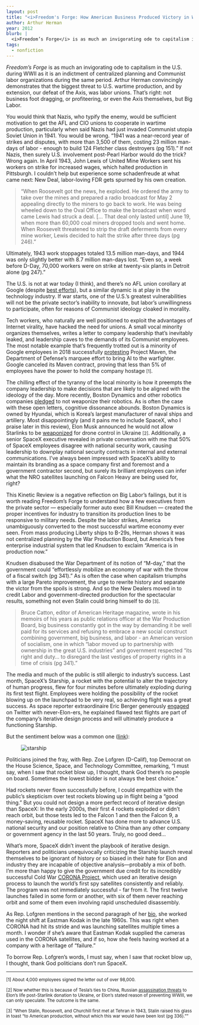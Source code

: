 ```yaml
---
layout: post
title: "<i>Freedom's Forge: How American Business Produced Victory in World War II</i>"
author: Arthur Herman
year: 2012
blurb: |
  <i>Freedom’s Forge</i> is as much an invigorating ode to capitalism in the U.S. during WWII as it is an indictment of centralized planning and Communist labor organizations during the same period. Arthur Herman convincingly demonstrates that the biggest threat to U.S. wartime production, and by extension, our defeat of the Axis, was labor unions. 
tags:
  - nonfiction
---
```


<i>Freedom’s Forge</i> is as much an invigorating ode to capitalism in the U.S. during WWII as it is an indictment of centralized planning and Communist labor organizations during the same period. Arthur Herman convincingly demonstrates that the biggest threat to U.S. wartime production, and by extension, our defeat of the Axis, was labor unions. That’s right: not business foot dragging, or profiteering, or even the Axis themselves, but Big Labor.

You would think that Nazis, who typify the enemy, would be sufficient motivation to get the AFL and CIO unions to cooperate in wartime production, particularly when said Nazis had just invaded Communist utopia Soviet Union in 1941. You would be wrong. “1941 was a near-record year of strikes and disputes, with more than 3,500 of them, costing 23 million man-days of labor - enough to build 124 Fletcher class destroyers (pg 151).” If not Nazis, then surely U.S. involvement post-Pearl Harbor would do the trick? Wrong again. In April 1943, John Lewis of United Mine Workers sent his workers on strike for increased wages, which halted production in Pittsburgh. I couldn’t help but experience some schadenfreude at what came next: New Deal, labor-loving FDR gets spurned by his own creation.

>“When Roosevelt got the news, he exploded. He ordered the army to take over the mines and prepared a radio broadcast for May 2 appealing directly to the miners to go back to work. He was being wheeled down to the Oval Office to make the broadcast when word came Lewis had struck a deal. [... That deal only lasted until] June 19, when more than 60,000 coal miners dropped tools and went home. When Roosevelt threatened to strip the draft deferments from every mine worker, Lewis decided to halt the strike after three days (pg 246).”

Ultimately, 1943 work stoppages totaled 13.5 million man-days, and 1944 was only slightly better with 8.7 million man-days lost. “Even so, a week before D-Day, 70,000 workers were on strike at twenty-six plants in Detroit alone (pg 247).”

The U.S. is not at war today (I think), and there’s no AFL union corollary at Google (despite [best efforts](https://www.npr.org/2021/01/08/954710407/at-google-hundreds-of-workers-formed-a-labor-union-why-to-protect-ourselves)), but a similar dynamic is at play in the technology industry. If war starts, one of the U.S.’s greatest vulnerabilities will not be the private sector’s inability to innovate, but labor’s unwillingness to participate, often for reasons of Communist ideology cloaked in morality. 

Tech workers, who naturally are well positioned to exploit the advantages of Internet virality, have hacked the need for unions. A small vocal minority organizes themselves, writes a letter to company leadership that’s inevitably leaked, and leadership caves to the demands of its Communist employees. The most notable example that’s frequently trotted out is a minority of Google employees in 2018 successfully [protesting](https://www.nytimes.com/2018/06/01/technology/google-pentagon-project-maven.html) Project Maven, the Department of Defense’s marquee effort to bring AI to the warfighter. Google canceled its Maven contract, proving that less than 5% of employees have the power to hold the company hostage <small>[1]</small>. 

The chilling effect of the tyranny of the local minority is how it preempts the company leadership to make decisions that are likely to be aligned with the ideology of the day. More recently, Boston Dynamics and other robotics companies [pledged](https://www.theverge.com/2022/10/7/23392342/boston-dynamics-robot-makers-pledge-not-to-weaponize) to not weaponize their robotics. As is often the case with these open letters, cognitive dissonance abounds. Boston Dynamics is owned by Hyundai, which is Korea’s largest manufacturer of naval ships and artillery. Most disappointingly (and it pains me to include SpaceX, who I praise later in this review), Elon Musk announced he would not allow Starlinks to be [weaponized](https://www.bbc.com/news/world-europe-64579267) for drone control in Ukraine <small>[2]</small>. Additionally, a senior SpaceX executive revealed in private conversation with me that 50% of SpaceX employees disagree with national security work, causing leadership to downplay national security contracts in internal and external communications. I’ve always been impressed with SpaceX’s ability to maintain its branding as a space company first and foremost and a government contractor second, but surely its brilliant employees can infer what the NRO satellites launching on Falcon Heavy are being used for, right?

This Kinetic Review is a negative reflection on Big Labor’s failings, but it is worth reading Freedom’s Forge to understand how a few executives from the private sector — especially former auto exec Bill Knudsen — created the proper incentives for industry to transition its production lines to be responsive to military needs. Despite the labor strikes, America unambiguously converted to the most successful wartime economy ever seen. From mass producing Liberty ships to B-29s, Herman shows it was not centralized planning by the War Production Board, but America’s free enterprise industrial system that led Knudsen to exclaim “America is in production now.”

Knudsen disabused the War Department of its notion of “M-day,” that the government could “effortlessly mobilize an economy of war with the throw of a fiscal switch (pg 341).” As is often the case when capitalism triumphs with a large Pareto improvement, the urge to rewrite history and separate the victor from the spoils is strong. And so the New Dealers moved in to credit Labor and government-directed production for the spectacular results, something not even Stalin could bring himself to do <small>[3]</small>.

> Bruce Catton, editor of American Heritage magazine, wrote in his memoirs of his years as public relations officer at the War Production Board, big business constantly got in the way by demanding it be well paid for its services and refusing to embrace a new social construct combining government, big business, and labor - an American version of socialism, one in which “labor moved up to partnership with ownership in the great U.S. industries” and government respected “its right and duty… to disregard the last vestiges of property rights in a time of crisis (pg 341).”

The media and much of the public is still allergic to industry’s success. Last month, SpaceX’s Starship, a rocket with the potential to alter the trajectory of human progress, flew for four minutes before ultimately exploding during its first test flight. Employees were holding the possibility of the rocket blowing up on the launchpad to be very real, so achieving flight was a great success. As space reporter extraordinaire Eric Berger generously [engaged](https://twitter.com/SciGuySpace/status/1649062482017767429) on Twitter with never-Elon-ers, he explained flawed test flights are part of the company’s iterative design process and will ultimately produce a functioning Starship.

But the sentiment below was a common one ([link](https://twitter.com/ShurtugalTCG/status/1649063066535882752)): 

<figure>
  <img alt="starship" src="{{ site.baseurl }}/assets/img/starship.jpg" />
</figure>

Politicians joined the fray, with Rep. Zoe Lofgren (D-Calif), top Democrat on the House Science, Space, and Technology Committee, remarking, “I must say, when I saw that rocket blow up, I thought, thank God there’s no people on board. Sometimes the lowest bidder is not always the best choice.”

Had rockets never flown successfully before, I could empathize with the public’s skepticism over test rockets blowing up in flight being a “good thing.” But you could not design a more perfect record of iterative design than SpaceX: In the early 2000s, their first 4 rockets exploded or didn’t reach orbit, but those tests led to the Falcon 1 and then the Falcon 9, a money-saving, reusable rocket. SpaceX has done more to advance U.S. national security and our position relative to China than any other company or government agency in the last 50 years. Truly, no good deed…

What’s more, SpaceX didn’t invent the playbook of iterative design. Reporters and politicians unequivocally criticizing the Starship launch reveal themselves to be ignorant of history or so biased in their hate for Elon and industry they are incapable of objective analysis—probably a mix of both. I’m more than happy to give the government due credit for its incredibly successful Cold War [CORONA Project](https://kinetic.reviews/2023/01/16/corona-project), which used an iterative design process to launch the world’s first spy satellites consistently and reliably. The program was not immediately successful - far from it. The first twelve launches failed in some form or another, with six of them never reaching orbit and some of them even involving rapid unscheduled disassembly. 

As Rep. Lofgren mentions in the second paragraph of her [bio](https://lofgren.house.gov/about), she worked the night shift at Eastman Kodak in the late 1960s. This was right when CORONA had hit its stride and was launching satellites multiple times a month. I wonder if she’s aware that Eastman Kodak supplied the cameras used in the CORONA satellites, and if so, how she feels having worked at a company with a heritage of “failure.” 

To borrow Rep. Lofgren’s words, I must say, when I saw that rocket blow up, I thought, thank God politicians don’t run SpaceX.

---

<small>[1] About 4,000 employees signed the letter out of over 98,000.</small>

<small>[2] Now whether this is because of Tesla’s ties to China, Russian [assassination threats](https://futurism.com/the-byte/musk-rogozin-threat) to Elon’s life post-Starlink donation to Ukraine, or Elon’s stated reason of preventing WWIII, we can only speculate. The outcome is the same.</small>

<small>[3] “When Stalin, Roosevelt, and Churchill first met at Tehran in 1943, Stalin raised his glass in toast “to American production, without which this war would have been lost (pg 336).””</small>

